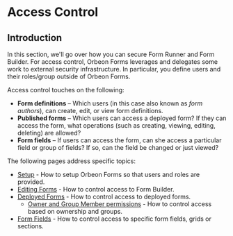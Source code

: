 # Access Control

<!-- toc -->

## Introduction

In this section, we'll go over how you can secure Form Runner and Form Builder. For access control, Orbeon Forms leverages and delegates some work to external security infrastructure. In particular, you define users and their roles/group outside of Orbeon Forms.

Access control touches on the following:

- __Form definitions__ – Which users (in this case also known as *form authors*), can create, edit, or view form definitions.
- __Published forms__ – Which users can access a deployed form? If they can access the form, what operations (such as creating, viewing, editing, deleting) are allowed?
- __Form fields__ – If users can access the form, can she access a particular field or group of fields? If so, can the field be changed or just viewed?

The following pages address specific topics:

- [Setup](setup.md) - How to setup Orbeon Forms so that users and roles are provided.
- [Editing Forms](editing-forms.md) - How to control access to Form Builder.
- [Deployed Forms](deployed-forms.md) - How to control access to deployed forms.
  - [Owner and Group Member permissions](owner-group.md) - How to control access based on ownership and groups.
- [Form Fields](form-fields.md) - How to control access to specific form fields, grids or sections.
